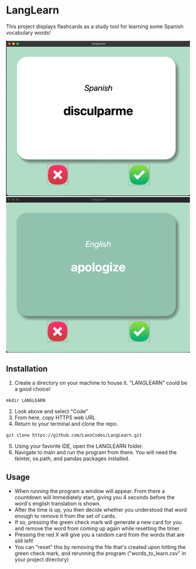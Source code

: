 # LangLearn
This project displays flashcards as a study tool for learning some Spanish vocabulary words!

![img.png](img.png)
![img_1.png](img_1.png)

## Installation
1. Create a directory on your machine to house it. "LANGLEARN" could be a good choice!
```commandline
mkdir LANGLEARN
```
2. Look above and select "Code"
3. From here, copy HTTPS web URL
4. Return to your terminal and clone the repo.
```commandline
git clone https://github.com/LanoCodes/LangLearn.git
```
5. Using your favorite IDE, open the LANGLEARN folder.
6. Navigate to main and run the program from there. You will need the tkinter, os.path, and pandas packages installed.

## Usage
- When running the program a window will appear. From there a countdown will immediately start, giving you 4 seconds before the word's english translation is shown.
- After the time is up, you then decide whether you understood that word enough to remove it from the set of cards.
- If so, pressing the green check mark will generate a new card for you and remove the word from coming up again while resetting the timer.
- Pressing the red X will give you a random card from the words that are still left!
- You can "reset" this by removing the file that's created upon hitting the green check mark, and rerunning the program ("words_to_learn.csv" in your project directory)